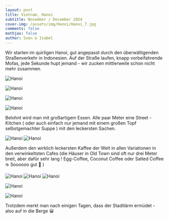 ```yaml
---
layout: post
title: Vietnam, Hanoi
subtitle: November / December 2024
cover-img: /assets/img/Hanoi/Hanoi_7.jpg
comments: false
mathjax: false
author: Sven & Isabel
---
```


Wir starten im quirligen Hanoi, gut angepasst durch den überwältigenden Straßenverkehr in Indonesien. Auf der Straße laufen, knapp vorbeifahrende Mofas, jede Sekunde hupt jemand - wir zucken mittlerweile schon nicht mehr zusammen.

![Hanoi](/assets/img/Hanoi/Hanoi_1.jpg)

![Hanoi](/assets/img/Hanoi/Hanoi_2.jpg)

![Hanoi](/assets/img/Hanoi/Hanoi_3.jpg)

![Hanoi](/assets/img/Hanoi/Hanoi_5.jpg)

Belohnt wird man mit großartigem Essen. Alle paar Meter eine Street -Kitchen ( oder auch einfach nur jemand mit einem großen Topf selbstgemachter Suppe ) mit den leckersten Sachen.

![Hanoi](/assets/img/Hanoi/Hanoi_Food_1.jpg)
![Hanoi](/assets/img/Hanoi/Hanoi_Food_2.jpg)

Außerdem den wirklich leckersten Kaffee der Welt in allen Variationen in den verwinkeltsten Cafes (die Häuser in Old Town sind oft nur drei Meter breit, aber dafür sehr lang ! Egg-Coffee, Coconut Coffee oder Salted Coffee ☕️ Soooooo gut 🤩 )

![Hanoi](/assets/img/Hanoi/Hanoi_Coffee_1.jpg)
![Hanoi](/assets/img/Hanoi/Hanoi_Coffee_2.jpg)
![Hanoi](/assets/img/Hanoi/Hanoi_4.jpg)

![Hanoi](/assets/img/Hanoi/Hanoi_6.jpg)

![Hanoi](/assets/img/Hanoi/Hanoi_8.jpg)

Trotzdem merkt man nach einigen Tagen, dass der Stadtlärm ermüdet - also auf in die Berge 😀
